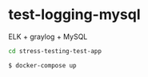 # test-logging-mysql

ELK + graylog + MySQL


```bash
cd stress-testing-test-app

$ docker-compose up
```
